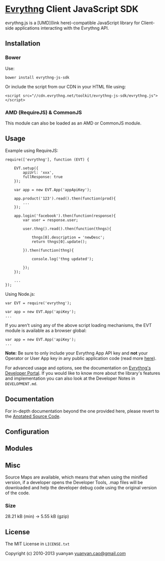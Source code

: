 # [Evrythng](https://www.evrythng.com) Client JavaScript SDK

evrythng.js is a [UMD](link here)-compatible JavaScript library for Client-side applications
interacting with the Evrythng API.

## Installation

### Bower

Use:

    bower install evrythng-js-sdk

Or include the script from our CDN in your HTML file using:

    <script src="//cdn.evrythng.net/toolkit/evrythng-js-sdk/evrythng.js"></script>

### AMD (RequireJS) & CommonJS

This module can also be loaded as an AMD or CommonJS module.


## Usage

Example using RequireJS:

    require(['evrythng'], function (EVT) {
    
        EVT.setup({
            apiUrl: 'xxx',
            fullResponse: true
        });
        
        var app = new EVT.App('appApiKey');

        app.product('123').read().then(function(prod){
            ...
        });
        
        app.login('facebook').then(function(response){
            var user = response.user;
            
            user.thng().read().then(function(thngs){
            
                thngs[0].description = 'newDesc';              
                return thngs[0].update();
                
            }).then(function(thng){
            
                console.log('thng updated');
                
            });
        });
        
        ...
    });

Using Node.js:

    var EVT = require('evrythng');
    
    var app = new EVT.App('apiKey');
    ...

If you aren't using any of the above script loading mechanisms, the EVT module is available
as a browser global:

    var app = new EVT.App('apiKey');
    ...


**Note:** Be sure to only include your Evrythng App API key and **not** your Operator or User
App key in any public application code (read more [here](https://dev.evrythng.com/documentation/api#users)).


For advanced usage and options, see the documentation on [Evrythng's Developer
Portal](https://dev.evrythng.com/documentation). If you would like to know more about the
library's features and implementation you can also look at
the Developer Notes in `DEVELOPMENT.md`.

## Documentation

For in-depth documentation beyond the one provided here, please revert to the 
[Anotated Source Code](https://evrythng.github.io/evrythng-js-sdk/docs/evrythng.html).

## Configuration

<add configuration parameters here>

## Modules

<list and explain all the library modules here>

## Misc

Source Maps are available, which means that when using the minified version, if a developer opens the 
Developer Tools, .map files will be downloaded and help the developer debug code using the original version
of the code.

### Size

28.21 kB (min) → 5.55 kB (gzip)

## License

The MIT License in `LICENSE.txt`

Copyright (c) 2010-2013 yuanyan yuanyan.cao@gmail.com

